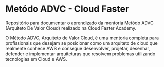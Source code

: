 # Metódo ADVC - Cloud Faster

Repositório para documentar o aprendizado da mentoria Metódo ADVC (Arquiteto De Valor Cloud) realizado na Cloud Faster Academy. 

O Método ADVC, Arquiteto de Valor Cloud, é uma mentoria completa para profissionais que desejam se posicionar como um arquiteto de cloud que realmente conhece AWS e consegue desenvolver, projetar, desenhar, defender e implementar arquiteturas que resolvem problemas utilizando tecnologias em Cloud e AWS. 

